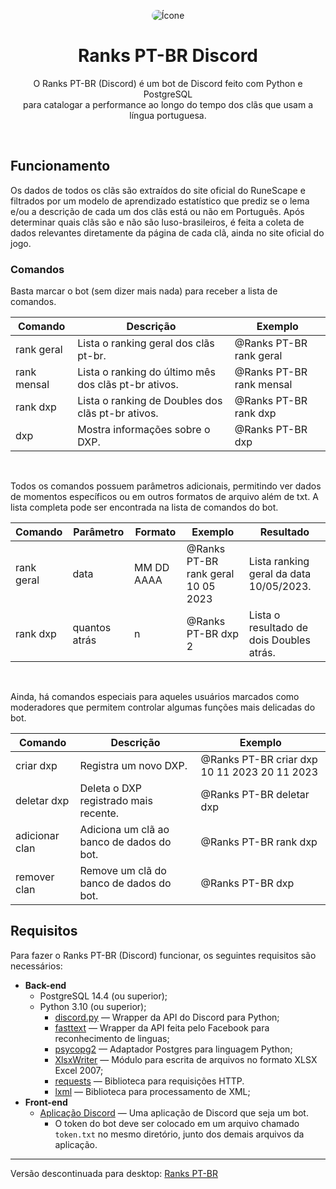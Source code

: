 <p align="center">
    <img 
        style="border-radius: 10px"
        src="https://cdn.discordapp.com/avatars/1071957068262674582/ec3cd4297f503a8875f1164875e36e07?size=128"
        alt="Ícone"
    />
</p>
<h1 align="center">Ranks PT-BR Discord</h1>
<p align="center">
    O Ranks PT-BR (Discord) é um bot de Discord feito com Python e PostgreSQL<br>para catalogar a performance ao longo do tempo dos clãs que usam a língua portuguesa. 
</p>
<br>

## Funcionamento
Os dados de todos os clãs são extraídos do site oficial do RuneScape e filtrados por um modelo de aprendizado estatístico que prediz se o lema e/ou a descrição de cada um dos clãs está ou não em Português. Após determinar quais clãs são e não são luso-brasileiros, é feita a coleta de dados relevantes diretamente da página de cada clã, ainda no site oficial do jogo.

### Comandos
Basta marcar o bot (sem dizer mais nada) para receber a lista de comandos.

| Comando | Descrição | Exemplo |
| -------- | -------- | -------- |
| rank geral | Lista o ranking geral dos clãs pt-br. | @Ranks PT-BR rank geral |
| rank mensal | Lista o ranking do último mês dos clãs pt-br ativos. | @Ranks PT-BR rank mensal |
| rank dxp | Lista o ranking de Doubles dos clãs pt-br ativos. | @Ranks PT-BR rank dxp |
| dxp | Mostra informações sobre o DXP. | @Ranks PT-BR dxp |
<br>

Todos os comandos possuem parâmetros adicionais, permitindo ver dados de momentos específicos ou em outros formatos de arquivo além de txt. A lista completa pode ser encontrada na lista de comandos do bot.

| Comando | Parâmetro | Formato | Exemplo | Resultado
| -------- | -------- | -------- | -------- | -------- |
| rank geral | data | MM DD AAAA | @Ranks PT-BR rank geral 10 05 2023 | Lista ranking geral da data 10/05/2023.
| rank dxp | quantos atrás | n | @Ranks PT-BR dxp 2 | Lista o resultado de dois Doubles atrás.
<br>

Ainda, há comandos especiais para aqueles usuários marcados como moderadores que permitem controlar algumas funções mais delicadas do bot.

| Comando | Descrição | Exemplo |
| -------- | -------- | -------- |
| criar dxp | Registra um novo DXP. | @Ranks PT-BR criar dxp 10 11 2023 20 11 2023 |
| deletar dxp | Deleta o DXP registrado mais recente. | @Ranks PT-BR deletar dxp |
| adicionar clan  | Adiciona um clã ao banco de dados do bot. | @Ranks PT-BR rank dxp |
| remover clan | Remove um clã do banco de dados do bot. | @Ranks PT-BR dxp |

## Requisitos
Para fazer o Ranks PT-BR (Discord) funcionar, os seguintes requisitos são necessários:
- **Back-end**
    - PostgreSQL 14.4 (ou superior);
    - Python 3.10 (ou superior);
        - [discord.py](https://pypi.org/project/discord.py/) — Wrapper da API do Discord para Python;
        - [fasttext](https://pypi.org/project/fasttext/) — Wrapper da API feita pelo Facebook para reconhecimento de linguas;
        - [psycopg2](https://pypi.org/project/psycopg/) — Adaptador Postgres para linguagem Python;
        - [XlsxWriter](https://pypi.org/project/XlsxWriter/) — Módulo para escrita de arquivos no formato XLSX Excel 2007;
        - [requests](https://pypi.org/project/requests/) — Biblioteca para requisições HTTP. 
        - [lxml](https://pypi.org/project/lxml/) — Biblioteca para processamento de XML;
- **Front-end**
    - [Aplicação Discord](https://discord.com/developers/applications) — Uma aplicação de Discord que seja um bot. 
        - O token do bot deve ser colocado em um arquivo chamado `token.txt` no mesmo diretório, junto dos demais arquivos da aplicação.

___
Versão descontinuada para desktop: [Ranks PT-BR](https://github.com/PvMDragonic/Ranks-PT-BR)     